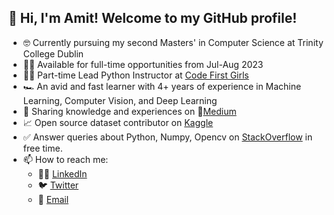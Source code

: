 ## 👋 Hi, I'm Amit! Welcome to my GitHub profile! 

* 🤓 Currently pursuing my second Masters' in Computer Science at Trinity College Dublin
* 👨‍💻 Available for full-time opportunities from Jul-Aug 2023
* 🧑‍🏫 Part-time Lead Python Instructor at [Code First Girls](https://codefirstgirls.com/)
* 🏎️ An avid and fast learner with 4+ years of experience in Machine Learning, Computer Vision, and Deep Learning
* 📝 Sharing knowledge and experiences on 📓[Medium](https://amitamola.medium.com/)
* 📈 Open source dataset contributor on [Kaggle](https://www.kaggle.com/amitamola/datasets)
* ✅ Answer queries about Python, Numpy, Opencv on [StackOverflow](https://stackoverflow.com/users/2126357/amit-amola) in free time.
* 📫 How to reach me: 
    * 👨‍💼 [LinkedIn](https://www.linkedin.com/in/amitamola/)
    * 🐦 [Twitter](https://twitter.com/amit_amola)
    * 📧 [Email](mailto:amitamola.dun@gmail.com)
